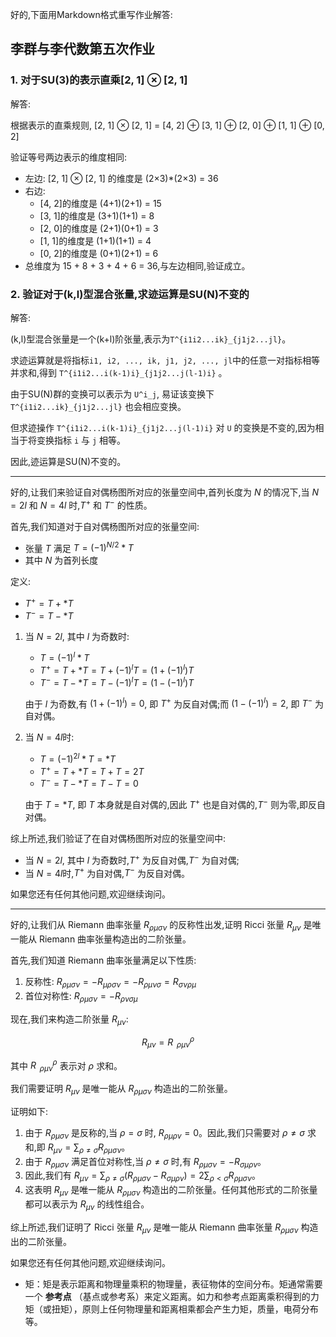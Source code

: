 好的,下面用Markdown格式重写作业解答:

## 李群与李代数第五次作业

### 1. 对于SU(3)的表示直乘[2, 1] ⊗ [2, 1]

解答:

根据表示的直乘规则, [2, 1] ⊗ [2, 1] = [4, 2] ⊕ [3, 1] ⊕ [2, 0] ⊕ [1, 1] ⊕ [0, 2]

验证等号两边表示的维度相同:

- 左边: [2, 1] ⊗ [2, 1] 的维度是 (2×3)*(2×3) = 36
- 右边: 
  - [4, 2]的维度是 (4+1)(2+1) = 15
  - [3, 1]的维度是 (3+1)(1+1) = 8
  - [2, 0]的维度是 (2+1)(0+1) = 3 
  - [1, 1]的维度是 (1+1)(1+1) = 4
  - [0, 2]的维度是 (0+1)(2+1) = 6
- 总维度为 15 + 8 + 3 + 4 + 6 = 36,与左边相同,验证成立。

### 2. 验证对于(k,l)型混合张量,求迹运算是SU(N)不变的

解答:

(k,l)型混合张量是一个(k+l)阶张量,表示为`T^{i1i2...ik}_{j1j2...jl}`。

求迹运算就是将指标`i1, i2, ..., ik, j1, j2, ..., jl`中的任意一对指标相等并求和,得到 `T^{i1i2...i(k-1)i}_{j1j2...j(l-1)i}` 。

由于SU(N)群的变换可以表示为 `U^i_j`, 易证该变换下 `T^{i1i2...ik}_{j1j2...jl}` 也会相应变换。

但求迹操作 `T^{i1i2...i(k-1)i}_{j1j2...j(l-1)i}` 对 `U` 的变换是不变的,因为相当于将变换指标 `i` 与 `j` 相等。

因此,迹运算是SU(N)不变的。

---

好的,让我们来验证自对偶杨图所对应的张量空间中,首列长度为 $N$ 的情况下,当 $N = 2l$ 和 $N = 4l$ 时,$T^+$ 和 $T^-$ 的性质。

首先,我们知道对于自对偶杨图所对应的张量空间:
* 张量 $T$ 满足 $T = (-1)^{N/2}*T$
* 其中 $N$ 为首列长度

定义:
* $T^+ = T + *T$
* $T^- = T - *T$

1. 当 $N = 2l$, 其中 $l$ 为奇数时:
   * $T = (-1)^{l}*T$
   * $T^+ = T + *T = T + (-1)^{l}T = (1 + (-1)^{l})T$
   * $T^- = T - *T = T - (-1)^{l}T = (1 - (-1)^{l})T$

   由于 $l$ 为奇数,有 $(1 + (-1)^{l}) = 0$, 即 $T^+$ 为反自对偶;而 $(1 - (-1)^{l}) = 2$, 即 $T^-$ 为自对偶。

2. 当 $N = 4l$时:
   * $T = (-1)^{2l}*T = *T$
   * $T^+ = T + *T = T + T = 2T$
   * $T^- = T - *T = T - T = 0$
   
   由于 $T = *T$, 即 $T$ 本身就是自对偶的,因此 $T^+$ 也是自对偶的,$T^-$ 则为零,即反自对偶。

综上所述,我们验证了在自对偶杨图所对应的张量空间中:
* 当 $N = 2l$, 其中 $l$ 为奇数时,$T^+$ 为反自对偶,$T^-$ 为自对偶;
* 当 $N = 4l$时,$T^+$ 为自对偶,$T^-$ 为反自对偶。

如果您还有任何其他问题,欢迎继续询问。

---


好的,让我们从 Riemann 曲率张量 $R_{\rho\mu\sigma\nu}$ 的反称性出发,证明 Ricci 张量 $R_{\mu\nu}$ 是唯一能从 Riemann 曲率张量构造出的二阶张量。

首先,我们知道 Riemann 曲率张量满足以下性质:

1. 反称性: $R_{\rho\mu\sigma\nu} = -R_{\mu\rho\sigma\nu} = -R_{\rho\mu\nu\sigma} = R_{\sigma\nu\rho\mu}$
2. 首位对称性: $R_{\rho\mu\sigma\nu} = -R_{\rho\nu\sigma\mu}$

现在,我们来构造二阶张量 $R_{\mu\nu}$:

$$R_{\mu\nu} = R^{\rho}_{\,\,\,\rho\mu\nu}$$

其中 $R^{\rho}_{\,\,\,\rho\mu\nu}$ 表示对 $\rho$ 求和。

我们需要证明 $R_{\mu\nu}$ 是唯一能从 $R_{\rho\mu\sigma\nu}$ 构造出的二阶张量。

证明如下:

1. 由于 $R_{\rho\mu\sigma\nu}$ 是反称的,当 $\rho = \sigma$ 时, $R_{\rho\mu\rho\nu} = 0$。因此,我们只需要对 $\rho \neq \sigma$ 求和,即 $R_{\mu\nu} = \sum_{\rho \neq \sigma} R_{\rho\mu\sigma\nu}$。
2. 由于 $R_{\rho\mu\sigma\nu}$ 满足首位对称性,当 $\rho \neq \sigma$ 时,有 $R_{\rho\mu\sigma\nu} = -R_{\sigma\mu\rho\nu}$。
3. 因此,我们有 $R_{\mu\nu} = \sum_{\rho \neq \sigma} (R_{\rho\mu\sigma\nu} - R_{\sigma\mu\rho\nu}) = 2\sum_{\rho < \sigma} R_{\rho\mu\sigma\nu}$。
4. 这表明 $R_{\mu\nu}$ 是唯一能从 $R_{\rho\mu\sigma\nu}$ 构造出的二阶张量。任何其他形式的二阶张量都可以表示为 $R_{\mu\nu}$ 的线性组合。

综上所述,我们证明了 Ricci 张量 $R_{\mu\nu}$ 是唯一能从 Riemann 曲率张量 $R_{\rho\mu\sigma\nu}$ 构造出的二阶张量。

如果您还有任何其他问题,欢迎继续询问。

- 矩：矩是表示距离和物理量乘积的物理量，表征物体的空间分布。矩通常需要一个 **参考点** （基点或参考系）来定义距离。如力和参考点距离乘积得到的力矩（或扭矩），原则上任何物理量和距离相乘都会产生力矩，质量，电荷分布等。

